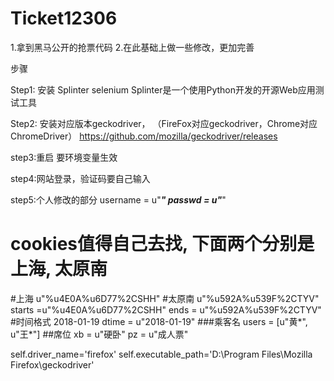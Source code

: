#   Ticket12306

1.拿到黑马公开的抢票代码 
2.在此基础上做一些修改，更加完善

步骤

Step1: 安装 Splinter  selenium
Splinter是一个使用Python开发的开源Web应用测试工具

Step2: 安装对应版本geckodriver，  （FireFox对应geckodriver，Chrome对应ChromeDriver）
https://github.com/mozilla/geckodriver/releases

step3:重启  要环境变量生效

step4:网站登录，验证码要自己输入

step5:个人修改的部分
username = u"***"
passwd = u"***"
# cookies值得自己去找, 下面两个分别是上海, 太原南
#上海   u"%u4E0A%u6D77%2CSHH"
#太原南  u"%u592A%u539F%2CTYV"
starts =u"%u4E0A%u6D77%2CSHH"
ends = u"%u592A%u539F%2CTYV"
#时间格式 2018-01-19
dtime = u"2018-01-19"
###乘客名
users = [u"黄*", u"王*"]
##席位
xb = u"硬卧"
pz = u"成人票"

self.driver_name='firefox'
self.executable_path='D:\Program Files\Mozilla Firefox\geckodriver'

